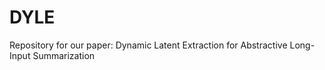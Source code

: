 # DYLE
Repository for our paper: Dynamic Latent Extraction for Abstractive Long-Input Summarization
